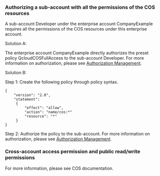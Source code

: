 ### Authorizing a sub-account with all the permissions of the COS resources

A sub-account Developer under the enterprise account CompanyExample requires all the permissions of the COS resources under this enterprise account.

Solution A:

The enterprise account CompanyExample directly authorizes the preset policy QcloudCOSFullAccess to the sub-account Developer. For more information on authorization, please see [Authorization Management](https://www.qcloud.com/document/product/378/8961).

Solution B:

Step 1: Create the following policy through policy syntax.

```
{
    "version": "2.0",
    "statement":
     {
         "effect": "allow",
         "action": "name/cos:*"
         "resource": "*"
     }
}
```

Step 2: Authorize the policy to the sub-account. For more information on authorization, please see [Authorization Management](https://www.qcloud.com/document/product/378/8961).

### Cross-account access permission and public read/write permissions

For more information, please see COS documentation.
